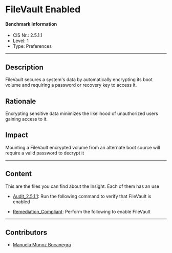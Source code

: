# FileVault Enabled
#### Benchmark Information
- CIS Nr.: 2.5.1.1
- Level: 1
- Type: Preferences
------------------------
## Description

FileVault secures a system's data by automatically encrypting its boot volume and requiring a password or recovery key to access it.

## Rationale

Encrypting sensitive data minimizes the likelihood of unauthorized users gaining access to it.

## Impact

Mounting a FileVault encrypted volume from an alternate boot source will require a valid password to decrypt it

---

## Content
This are the files you can find about the Insight. Each of them has an use 
* [Audit_2.5.1.1](https://github.com/apfelwerk/JamfProtectInsights/blob/main/PreferencesType/CIS_2.5.1.1_FileVault%20Enabled/Audit_2.5.1.1.sh): Run the following command to verify that FileVault is enabled

* [Remediation_Compliant](https://github.com/apfelwerk/JamfProtectInsights/blob/main/PreferencesType/CIS_2.5.1.1_FileVault%20Enabled/Remediation_Compliant.sh): Perform the following to enable FileVault

------------------------------------------------------------------------------------------------------------------------------------------------------------------------------------------------------------------------------------------------------------------------------------------------------------------------------
## Contributors
* [Manuela Munoz Bocanegra](https://github.com/manuelamunoz)



